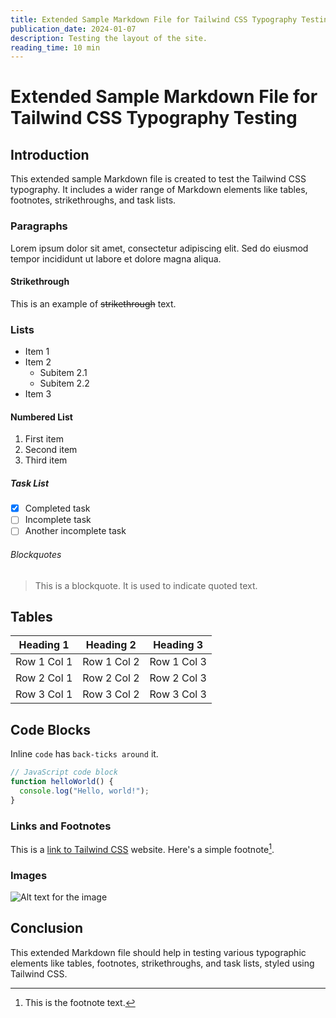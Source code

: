 ```yaml
---
title: Extended Sample Markdown File for Tailwind CSS Typography Testing
publication_date: 2024-01-07
description: Testing the layout of the site.
reading_time: 10 min
---
```





# Extended Sample Markdown File for Tailwind CSS Typography Testing

## Introduction
This extended sample Markdown file is created to test the Tailwind CSS typography. It includes a wider range of Markdown elements like tables, footnotes, strikethroughs, and task lists.

### Paragraphs
Lorem ipsum dolor sit amet, consectetur adipiscing elit. Sed do eiusmod tempor incididunt ut labore et dolore magna aliqua.

#### Strikethrough
This is an example of ~~strikethrough~~ text.

### Lists
- Item 1
- Item 2
  - Subitem 2.1
  - Subitem 2.2
- Item 3

#### Numbered List
1. First item
2. Second item
3. Third item

##### Task List
- [x] Completed task
- [ ] Incomplete task
- [ ] Another incomplete task

###### Blockquotes
> This is a blockquote. It is used to indicate quoted text.

## Tables
| Heading 1 | Heading 2 | Heading 3 |
|-----------|-----------|-----------|
| Row 1 Col 1 | Row 1 Col 2 | Row 1 Col 3 |
| Row 2 Col 1 | Row 2 Col 2 | Row 2 Col 3 |
| Row 3 Col 1 | Row 3 Col 2 | Row 3 Col 3 |

## Code Blocks
Inline `code` has `back-ticks around` it.

```javascript
// JavaScript code block
function helloWorld() {
  console.log("Hello, world!");
}
```

### Links and Footnotes
This is a [link to Tailwind CSS](https://tailwindcss.com) website.
Here's a simple footnote[^1].

[^1]: This is the footnote text.

### Images
![Alt text for the image](https://via.placeholder.com/150)

## Conclusion
This extended Markdown file should help in testing various typographic elements like tables, footnotes, strikethroughs, and task lists, styled using Tailwind CSS.
